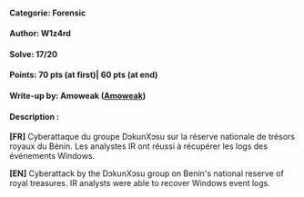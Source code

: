 #### Categorie: Forensic 
#### **Author**: W1z4rd
#### Solve: 17/20 
#### Points: 70 pts (at first)| 60 pts (at end)

#### Write-up by: Amoweak ([Amoweak](https://))
#### Description :
**[FR]** 
Cyberattaque du groupe DɔkunXɔsu sur la réserve nationale de trésors royaux du Bénin. Les analystes IR ont réussi à récupérer les logs des événements Windows.

**[EN]** 
Cyberattack by the DɔkunXɔsu group on Benin's national reserve of royal treasures. IR analysts were able to recover Windows event logs.

